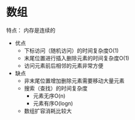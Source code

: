 # 数组
特点： 内存是连续的
* 优点
  * 下标访问（随机访问）的时间复杂度O(1)
  * 末尾位置进行插入删除元素的时间复杂度O(1)
  * 访问元素前后相邻的元素非常方便
* 缺点
  * 非末尾位置增加删除元素需要移动大量元素
  * 搜索（查找）的时间复杂度
    * 元素无序O(n)
    * 元素有序O(logn)
  * 数组扩容消耗比较大